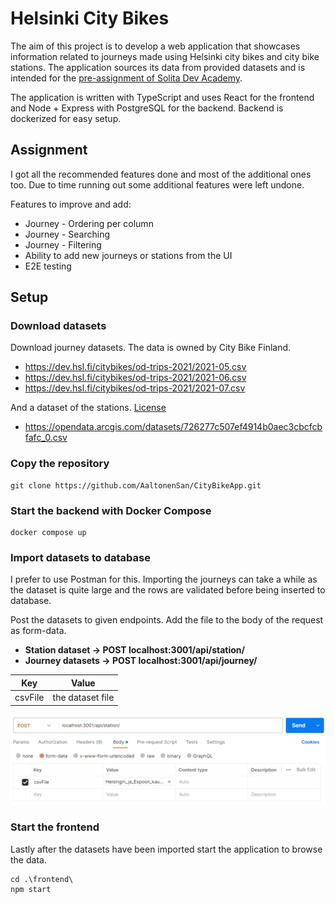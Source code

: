 # Helsinki City Bikes

The aim of this project is to develop a web application that showcases information related to journeys made using Helsinki city bikes and city bike stations. The application sources its data from provided datasets and is intended for the [pre-assignment of Solita Dev Academy](https://github.com/solita/dev-academy-2023-exercise).

The application is written with TypeScript and uses React for the frontend and Node + Express with PostgreSQL for the backend. Backend is dockerized for easy setup.

## Assignment

I got all the recommended features done and most of the additional ones too. Due to time running out some additional features were left undone.

Features to improve and add:

- Journey - Ordering per column
- Journey - Searching
- Journey - Filtering
- Ability to add new journeys or stations from the UI
- E2E testing

## Setup

### Download datasets

Download journey datasets. The data is owned by City Bike Finland.

- https://dev.hsl.fi/citybikes/od-trips-2021/2021-05.csv
- https://dev.hsl.fi/citybikes/od-trips-2021/2021-06.csv
- https://dev.hsl.fi/citybikes/od-trips-2021/2021-07.csv

And a dataset of the stations. [License](https://www.avoindata.fi/data/en/dataset/hsl-n-kaupunkipyoraasemat/resource/a23eef3a-cc40-4608-8aa2-c730d17e8902)

- https://opendata.arcgis.com/datasets/726277c507ef4914b0aec3cbcfcbfafc_0.csv

### Copy the repository

```
git clone https://github.com/AaltonenSan/CityBikeApp.git
```

### Start the backend with Docker Compose

```
docker compose up
```

### Import datasets to database

I prefer to use Postman for this. Importing the journeys can take a while as the dataset is quite large and the rows are validated before being inserted to database.

Post the datasets to given endpoints. Add the file to the body of the request as form-data.

- <b>Station dataset -> POST localhost:3001/api/station/ </b>
- <b>Journey datasets -> POST localhost:3001/api/journey/ </b>

| Key     | Value            |
| ------- | ---------------- |
| csvFile | the dataset file |

![Postman instructions](backend/images/stations_post.png)

### Start the frontend

Lastly after the datasets have been imported start the application to browse the data.

```
cd .\frontend\
npm start
```
